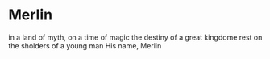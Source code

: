 # Merlin
in a land of myth, on a time of magic the destiny of a great kingdome rest on the sholders of a young man 
His name,
Merlin
